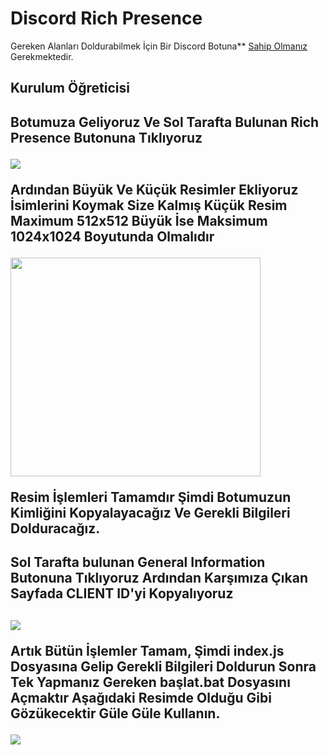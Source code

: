 <h1>Discord Rich Presence</h1>

Gereken Alanları Doldurabilmek İçin Bir Discord Botuna** <a href="https://discord.com/developers/applications/">Sahip Olmanız</a> Gerekmektedir.

<h2>Kurulum Öğreticisi<h2>
  
Botumuza Geliyoruz Ve Sol Tarafta Bulunan Rich Presence Butonuna Tıklıyoruz
  
<img src="https://cdn.discordapp.com/attachments/698155104804798524/813471174365413376/1.png">

Ardından Büyük Ve Küçük Resimler Ekliyoruz İsimlerini Koymak Size Kalmış Küçük Resim Maximum 512x512 Büyük İse Maksimum 1024x1024 Boyutunda Olmalıdır

<img src="https://cdn.discordapp.com/attachments/698155104804798524/813471489231159296/2.png" width="400" height="350">

Resim İşlemleri Tamamdır Şimdi Botumuzun Kimliğini Kopyalayacağız Ve Gerekli Bilgileri Dolduracağız.

<h2>Sol Tarafta bulunan General Information Butonuna Tıklıyoruz Ardından Karşımıza Çıkan Sayfada CLIENT ID'yi Kopyalıyoruz<h2>

<img src="https://cdn.discordapp.com/attachments/698155104804798524/813472579762913301/3.png">

Artık Bütün İşlemler Tamam, Şimdi index.js Dosyasına Gelip Gerekli Bilgileri Doldurun Sonra Tek Yapmanız Gereken başlat.bat Dosyasını Açmaktır Aşağıdaki Resimde Olduğu Gibi Gözükecektir Güle Güle Kullanın.

<img src="https://cdn.discordapp.com/attachments/698155104804798524/813468550999703593/goruntu.png">
